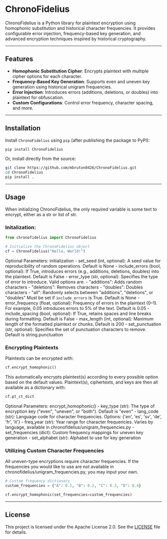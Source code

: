 # ChronoFidelius

ChronoFidelius is a Python library for plaintext encryption using homophonic substitution and historical character frequencies. It provides configurable error injection, frequency-based key generation, and advanced encryption techniques inspired by historical cryptography.

---

## Features
- **Homophonic Substitution Cipher**: Encrypts plaintext with multiple cipher options for each character.
- **Frequency-Based Key Generation**: Supports even and uneven key generation using historical unigram frequencies.
- **Error Injection**: Introduces errors (additions, deletions, or doubles) into plaintext for obfuscation.
- **Custom Configurations**: Control error frequency, character spacing, and more.

---

## Installation

Install `ChronoFidelius` using `pip` (after publishing the package to PyPI):

```bash
pip install ChronoFidelius
```

Or, install directly from the source:

```bash
git clone https://github.com/mbruton0426/ChronoFidelius.git
cd ChronoFidelius
pip install .
```

---

## Usage

When initializing ChronoFidelius, the only required variable is some text to encrypt, either as a str or list of str.

### Initalization:
```python
from chronofidelius import ChronoFidelius

# Initialize the ChronoFidelius object
cf = ChronoFidelius("Hello, World!")
```

Optional Parameters: initialization
    - set_seed (int, optional): A seed value for reproducibility of random operations. Default is None
    - include_errors (bool, optional): If True, introduces errors (e.g., additions, deletions, doubles) into
    the plaintext. Default is False
    - error_type (str, optional): Specifies the type of error to introduce. Valid options are:
        - "additions": Adds random characters
        - "deletions": Removes characters
        - "doubles": Doubles characters
        - "all": Randomly selects between "additions", "deletions", or "doubles"
        Must be set if `include_errors` is True. Default is None
    - error_frequency (float, optional): Frequency of errors in the plaintext (0–1). For example, 0.05
    introduces errors to 5% of the text. Default is 0.05
    - include_spacing (bool, optional): If True, retains spaces and line breaks during formatting. Default is
    False
    - max_length (int, optional): Maximum length of the formatted plaintext or chunks. Default is 200
    - set_punctuation (str, optional): Specifies the set of punctuation characters to remove. Default is
    string.punctuation

### Encrypting Plaintexts
Plaintexts can be encrypted with: 
```python
cf.encrypt_homophonic()
```
This automatically encrypts plaintext(s) according to every possible option based on the default values. Plaintext(s), ciphertexts, and keys are then all available as a dictionary with:

```python
cf.pt_ct_dict
```
Optional Parameters: encrypt_homophonic()
    - key_type (str): The type of encryption key ("even", "uneven", or "both"). Default is "even"
    - lang_code (str): Language code for character frequencies. Options: {'en', 'es', 'sv', 'de', 'fr', 'it'}
    - freq_year (str): Year range for character frequencies. Varies by language, available in chronofidelius/unigram_frequencies.py
    - set_frequencies (dict): Custom frequency mappings for uneven key generation
    - set_alphabet (str): Alphabet to use for key generation


### Utilizing Custom Character Frequencies
All uneven-type encryptions require character frequencies. If the frequencies you would like to use are not available in chronofidelius/unigram_frequencies.py, you may input your own.
```python
# Custom frequency dictionary
custom_frequencies = {"A": 0.1, "B": 0.2, "C": 0.3, "D": 0.4}

cf.encrypt_homophonic(set_frequencies=custom_frequencies)
```
---

## License

This project is licensed under the Apache License 2.0. See the [LICENSE](LICENSE) file for details.
